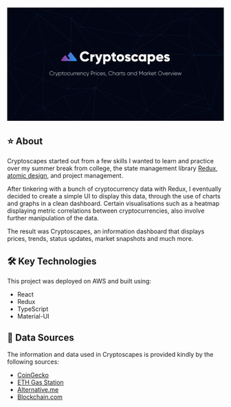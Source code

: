 [![demo](src/assets/images/card.png)][1]

## ⭐  About
Cryptoscapes started out from a few skills I wanted to learn and practice over my summer break from college, the state management library [Redux][2], [atomic design][3], and project management.

After tinkering with a bunch of cryptocurrency data with Redux, I eventually decided to create a simple UI to display this data, through the use of charts and graphs in a clean dashboard. Certain visualisations such as a heatmap displaying metric correlations between cryptocurrencies, also involve further manipulation of the data.

The result was Cryptoscapes, an information dashboard that displays prices, trends, status updates, market snapshots and much more. 

## 🛠️  Key Technologies
This project was deployed on AWS and built using:

- React
- Redux
- TypeScript
- Material-UI

## 📝  Data Sources
The information and data used in Cryptoscapes is provided kindly by the following sources:

- [CoinGecko][5]
- [ETH Gas Station][6]
- [Alternative.me][7]
- [Blockchain.com][8]

[1]: https://cryptoscapes.org
[2]: https://https://redux.js.org/
[3]: https://atomicdesign.bradfrost.com/chapter-2/#:~:text=Atomic%20design%20is%20atoms%2C%20molecules,parts%20at%20the%20same%20time.
[4]: https://cryptoscapes.org/trends
[5]: https://www.coingecko.com/
[6]: https://ethgasstation.info/
[7]: https://alternative.me/
[8]: https://www.blockchain.com/